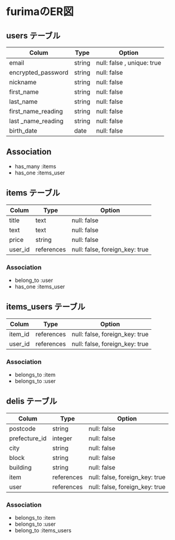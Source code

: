 # furimaのER図

## users テーブル

| Colum              | Type | Option                   |
|--------------------|------|--------------------------|
| email              |string|null: false , unique: true|
| encrypted_password |string|null: false               |
| nickname           |string|null: false               |
| first_name         |string|null: false               |
| last_name          |string|null: false               |
| first_name_reading |string|null: false               |
| last _name_reading |string|null: false               |
| birth_date         |date  |null: false               |



## Association

- has_many :items
- has_one :items_user

## items テーブル

| Colum              | Type      | Option                       |
|--------------------|-----------|------------------------------|
| title              |text       |null: false                   |
| text               |text       |null: false                   |
| price              |string     |null: false                   |
| user_id            |references |null: false, foreign_key: true|


### Association

- belong_to :user
- has_one :items_user

## items_users テーブル

| Colum              | Type      | Option                       |
|--------------------|-----------|------------------------------|
| item_id            |references |null: false, foreign_key: true|
| user_id            |references |null: false, foreign_key: true|

### Association

- belongs_to :item
- belongs_to :user

## delis テーブル

| Colum              | Type      | Option                       |
|--------------------|-----------|------------------------------|
| postcode           |string     |null: false                   |
| prefecture_id      |integer    |null: false                   |
| city               |string     |null: false                   |
| block              |string     |null: false                   |
| building           |string     |null: false                   |
| item               |references |null: false, foreign_key: true|
| user               |references |null: false, foreign_key: true|

### Association

- belongs_to :item
- belongs_to :user
- belong_to :items_users